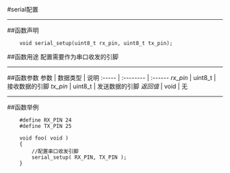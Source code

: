 #serial配置

***
##函数声明
```
	void serial_setup(uint8_t rx_pin, uint8_t tx_pin);
```
##函数用途
配置需要作为串口收发的引脚
***
##函数参数
参数    | 数据类型   | 说明
:----- | :-------- | :------
*rx_pin* | uint8_t  | 接收数据的引脚
*tx_pin* | uint8_t  | 发送数据的引脚
*返回值*  | void     | 无

***
##函数举例
```
	#define RX_PIN 24
	#define TX_PIN 25
	
	void foo( void )
	{
		//配置串口收发引脚
		serial_setup( RX_PIN, TX_PIN );	
	}
```